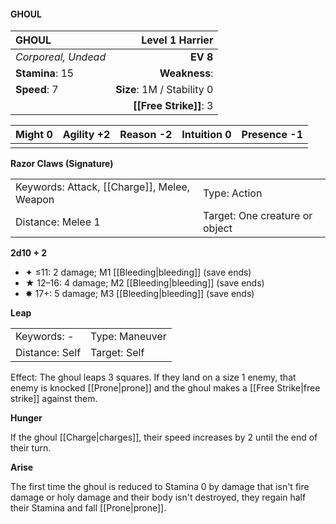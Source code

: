 #### GHOUL

| GHOUL               |        **Level 1 Harrier** |
| :------------------ | -------------------------: |
| *Corporeal, Undead* |                   **EV 8** |
| **Stamina**: 15     |              **Weakness**: |
| **Speed**: 7        | **Size**: 1M / Stability 0 |
|                     |     **[[Free Strike]]**: 3 |

| **Might** 0 | **Agility** +2 | **Reason** -2 | **Intuition** 0 | **Presence** -1 |
| ----------- | -------------- | ------------- | --------------- | --------------- |
|             |                |               |                 |                 |

**Razor Claws (Signature)**

|                                             |                                |
| :------------------------------------------ | :----------------------------- |
| Keywords: Attack, [[Charge]], Melee, Weapon | Type: Action                   |
| Distance: Melee 1                           | Target: One creature or object |

**2d10 + 2**

- ✦ ≤11: 2 damage; M1 [[Bleeding|bleeding]] (save ends)
- ★ 12–16: 4 damage; M2 [[Bleeding|bleeding]] (save ends)
- ✸ 17+: 5 damage; M3 [[Bleeding|bleeding]] (save ends)

**Leap**

|                |                |
| :------------- | :------------- |
| Keywords: -    | Type: Maneuver |
| Distance: Self | Target: Self   |

Effect: The ghoul leaps 3 squares. If they land on a size 1 enemy, that enemy is knocked [[Prone|prone]] and the ghoul makes a [[Free Strike|free strike]] against them.

**Hunger**

If the ghoul [[Charge|charges]], their speed increases by 2 until the end of their turn.

**Arise**

The first time the ghoul is reduced to Stamina 0 by damage that isn't fire damage or holy damage and their body isn't destroyed, they regain half their Stamina and fall [[Prone|prone]].
